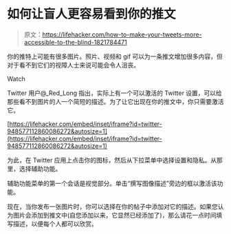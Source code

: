 # 如何让盲人更容易看到你的推文

> 原文：<https://lifehacker.com/how-to-make-your-tweets-more-accessible-to-the-blind-1821784471>

你的推特上可能有很多图片。照片、视频和 gif 可以为一条推文增加很多内容，但对于看不到它们的视障人士来说可能会令人沮丧。

Watch

Twitter 用户@_Red_Long 指出，实际上有一个可以激活的 Twitter 设置，可以给那些看不到图片的人一个简短的描述。为了让它出现在你的推文中，你只需要激活它。

 [https://lifehacker.com/embed/inset/iframe?id=twitter-948577112860086272&autosize=1](https://lifehacker.com/embed/inset/iframe?id=twitter-948577112860086272&autosize=1) 

为此，在 Twitter 应用上点击你的图标，然后从下拉菜单中选择设置和隐私。从那里，选择辅助功能。

辅助功能菜单的第一个会话是视觉部分。单击“撰写图像描述”旁边的框以激活该功能。

现在，当你发布一张图片时，你可以选择在你的帖子中添加对它的描述。如果您认为图片会添加到推文中(自您添加以来，它显然已经添加了)，那么请花一点时间填写描述，以便每个人都可以欣赏。